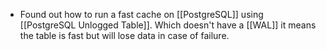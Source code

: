- Found out how to run a fast cache on [[PostgreSQL]] using [[PostgreSQL Unlogged Table]]. Which doesn't have a [[WAL]] it means the table is fast but will lose data in case of failure.